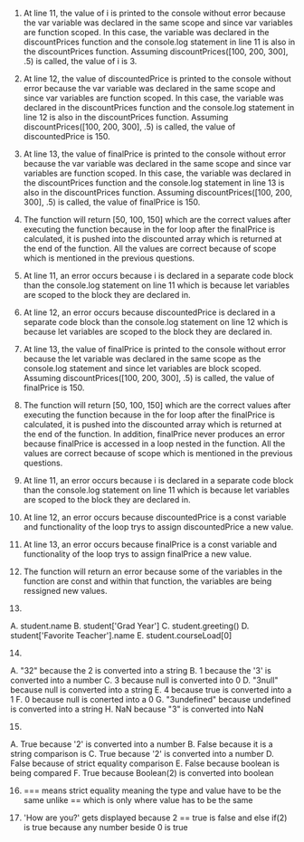 1. At line 11, the value of i is printed to the console without error because the var variable was declared in the same scope and since var variables are function scoped. In this case, the variable was declared in the discountPrices function and the console.log statement in line 11 is also in the discountPrices function. Assuming discountPrices([100, 200, 300], .5) is called, the value of i is 3. 

2. At line 12, the value of discountedPrice is printed to the console without error because the var variable was declared in the same scope and since var variables are function scoped. In this case, the variable was declared in the discountPrices function and the console.log statement in line 12 is also in the discountPrices function. Assuming discountPrices([100, 200, 300], .5) is called, the value of discountedPrice is 150. 


3. At line 13, the value of finalPrice is printed to the console without error because the var variable was declared in the same scope and since var variables are function scoped. In this case, the variable was declared in the discountPrices function and the console.log statement in line 13 is also in the discountPrices function. Assuming discountPrices([100, 200, 300], .5) is called, the value of finalPrice is 150. 


4. The function will return [50, 100, 150] which are the correct values after executing the function because in the for loop after the finalPrice is calculated, it is pushed into the discounted array which is returned at the end of the function. All the values are correct because of scope which is mentioned in the previous questions. 

5. At line 11, an error occurs because i is declared in a separate code block than the console.log statement on line 11 which is because let variables are scoped to the block they are declared in.

6. At line 12, an error occurs because discountedPrice is declared in a separate code block than the console.log statement on line 12 which is because let variables are scoped to the block they are declared in.

7. At line 13, the value of finalPrice is printed to the console without error because the let variable was declared in the same scope as the console.log statement and since let variables are block scoped. Assuming discountPrices([100, 200, 300], .5) is called, the value of finalPrice is 150. 

8. The function will return [50, 100, 150] which are the correct values after executing the function because in the for loop after the finalPrice is calculated, it is pushed into the discounted array which is returned at the end of the function. In addition, finalPrice never produces an error because finalPrice is accessed in a loop nested in the function.  All the values are correct because of scope which is mentioned in the previous questions. 

9.  At line 11, an error occurs because i is declared in a separate code block than the console.log statement on line 11 which is because let variables are scoped to the block they are declared in.

10. At line 12, an error occurs because discountedPrice is a const variable and functionality of the loop trys to assign discountedPrice a new value. 

11. At line 13, an error occurs because finalPrice is a const variable and functionality of the loop trys to assign finalPrice a new value. 

12. The function will return an error because some of the variables in the function are const and within that function, the variables are being ressigned new values.

13.
  A. student.name
  B. student['Grad Year']
  C. student.greeting()
  D. student['Favorite Teacher'].name
  E. student.courseLoad[0]
 
14.
  A. "32" because the 2 is converted into a string
  B. 1 because the '3' is converted into a number
  C. 3 because null is converted into 0
  D. "3null" because null is converted into a string
  E. 4 because true is converted into a 1
  F. 0 because null is conerted into a 0
  G. "3undefined" because undefined is converted into a string
  H. NaN because "3" is converted into NaN
 
15.
  A. True because '2' is converted into a number 
  B. False because it is a string comparison is 
  C. True because '2' is converted into a number 
  D. False because of strict equality comparison 
  E. False because boolean is being compared 
  F. True because Boolean(2) is converted into boolean
 
 16. === means strict equality meaning the type and value have to be the same unlike == which is only where value has to be the same
 
 17. 'How are you?' gets displayed because 2 == true is false and else if(2) is true because any number beside 0 is true
